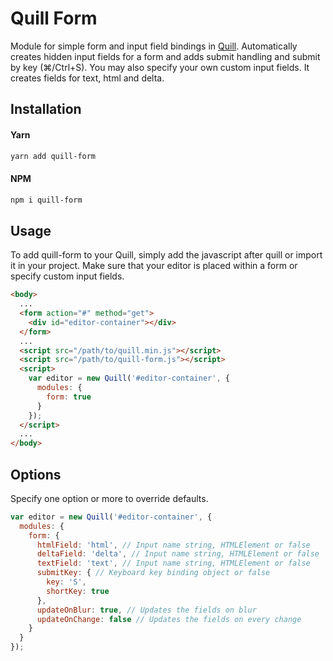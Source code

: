 # Quill Form
Module for simple form and input field bindings in [Quill](https://github.com/quilljs/quill). Automatically creates hidden input fields for a form and adds submit handling and submit by key (⌘/Ctrl+S). You may also specify your own custom input fields. It creates fields for text, html and delta.

## Installation
#### Yarn
```bash
yarn add quill-form
```
#### NPM
```bash
npm i quill-form
```
 
## Usage
To add quill-form to your Quill, simply add the javascript after quill or import it in your project. Make sure that your editor is placed within a form or specify custom input fields.

```html
<body>
  ...
  <form action="#" method="get">
    <div id="editor-container"></div>
  </form>
  ...
  <script src="/path/to/quill.min.js"></script>
  <script src="/path/to/quill-form.js"></script>
  <script>
    var editor = new Quill('#editor-container', {
      modules: {
        form: true
      }
    });
  </script>
  ...
</body>
```
 
## Options
Specify one option or more to override defaults.

```javascript
var editor = new Quill('#editor-container', {
  modules: {
    form: {
      htmlField: 'html', // Input name string, HTMLElement or false
      deltaField: 'delta', // Input name string, HTMLElement or false
      textField: 'text', // Input name string, HTMLElement or false
      submitKey: { // Keyboard key binding object or false
        key: 'S',
        shortKey: true
      },
      updateOnBlur: true, // Updates the fields on blur
      updateOnChange: false // Updates the fields on every change
    }
  }
});
```
